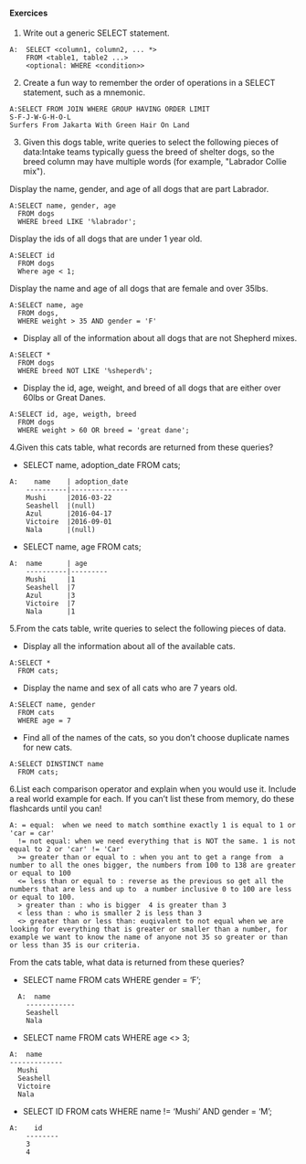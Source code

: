 #### Exercices

1. Write out a generic SELECT statement.
```
A:  SELECT <column1, column2, ... *>
    FROM <table1, table2 ...>
    <optional: WHERE <condition>>
```

2. Create a fun way to remember the order of operations in a SELECT statement, such as a mnemonic.
```
A:SELECT FROM JOIN WHERE GROUP HAVING ORDER LIMIT
S-F-J-W-G-H-O-L
Surfers From Jakarta With Green Hair On Land
```

3. Given this dogs table, write queries to select the following pieces of data:Intake teams typically guess the breed of shelter dogs, so the breed column may have multiple words (for example, "Labrador Collie mix").

  Display the name, gender, and age of all dogs that are part Labrador.
```
A:SELECT name, gender, age
  FROM dogs
  WHERE breed LIKE '%labrador';
```
  Display the ids of all dogs that are under 1 year old.
```
A:SELECT id
  FROM dogs
  Where age < 1;
```
   Display the name and age of all dogs that are female and over 35lbs.
```
A:SELECT name, age
  FROM dogs,
  WHERE weight > 35 AND gender = 'F'
```
   - Display all of the information about all dogs that are not Shepherd mixes.
```
A:SELECT *
  FROM dogs
  WHERE breed NOT LIKE '%sheperd%';
```
   - Display the id, age, weight, and breed of all dogs that are either over 60lbs or Great Danes.
```
A:SELECT id, age, weigth, breed
  FROM dogs
  WHERE weight > 60 OR breed = 'great dane';
```

4.Given this cats table, what records are returned from these queries?

  - SELECT name, adoption_date FROM cats;
```
A:    name    | adoption_date
    ----------|--------------
    Mushi     |2016-03-22
    Seashell  |(null)
    Azul      |2016-04-17
    Victoire  |2016-09-01
    Nala      |(null)
```

  - SELECT name, age FROM cats;
```
A:  name      | age
    ----------|---------
    Mushi     |1
    Seashell  |7
    Azul      |3
    Victoire  |7
    Nala      |1

```

5.From the cats table, write queries to select the following pieces of data.
 - Display all the information about all of the available cats.
```
A:SELECT *
  FROM cats;
```
 - Display the name and sex of all cats who are 7 years old.
```
A:SELECT name, gender
  FROM cats
  WHERE age = 7
```
 - Find all of the names of the cats, so you don’t choose duplicate names for new cats.
```
A:SELECT DINSTINCT name
  FROM cats;
```
6.List each comparison operator and explain when you would use it. Include a real world example for each.
If you can’t list these from memory, do these flashcards until you can!
```
A: = equal:  when we need to match somthine exactly 1 is equal to 1 or 'car = car' 
  != not equal: when we need everything that is NOT the same. 1 is not equal to 2 or 'car' != 'Car'
  >= greater than or equal to : when you ant to get a range from  a number to all the ones bigger, the numbers from 100 to 138 are greater or equal to 100
  <= less than or equal to : reverse as the previous so get all the numbers that are less and up to  a number inclusive 0 to 100 are less or equal to 100.
  > greater than : who is bigger  4 is greater than 3
  < less than : who is smaller 2 is less than 3
  <> greater than or less than: euqivalent to not equal when we are looking for everything that is greater or smaller than a number, for example we want to know the name of anyone not 35 so greater or than or less than 35 is our criteria.
``` 
From the cats table, what data is returned from these queries?
  - SELECT name FROM cats WHERE gender = ‘F’;
```
  A:  name
    ------------
    Seashell
    Nala
```
  - SELECT name FROM cats WHERE age <> 3;
```
A:  name
-------------
  Mushi
  Seashell
  Victoire
  Nala
```
  - SELECT ID FROM cats WHERE name != ‘Mushi’ AND gender = ‘M’;
```
A:    id
    --------
    3
    4
```  
